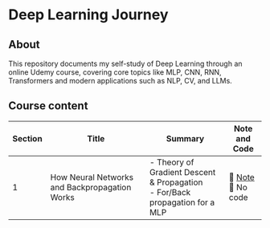 # Deep Learning Journey

## About
This repository documents my self-study of Deep Learning through an online Udemy course, covering core topics like MLP, CNN, RNN, Transformers and modern applications such as NLP, CV, and LLMs.



## Course content

| Section    | Title            | Summary                                                                                                       | Note and Code                |
|------------|------------------|---------------------------------------------------------------------------------------------------------------|------------------------------|
| 1  | How Neural Networks and Backpropagation Works     | - Theory of Gradient Descent & Propagation<br>- For/Back propagation for a MLP | 🔗 [Note](https://github.com/laikhanhhoang/Deep_Learning_Journey/blob/main/Lecture_Note/Section%201%20-%20How%20Neural%20Networks%20and%20Back%20Propagation%20Work.pdf) <br>📄 No code|

